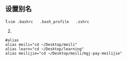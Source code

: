 ## 设置别名
1.`vim .bashrc   .bash_profile   .zshrc`

2.

```
#alias
alias meili="cd ~/Desktop/meili"
alias learn="cd ~/Desktop/learning"
alias meilijie="cd ~/Desktop/meili/mgj-pay-meilijie"
```

